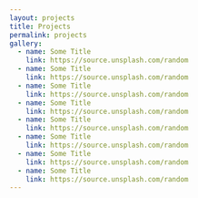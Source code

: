 ```yaml
---
layout: projects
title: Projects
permalink: projects
gallery:
  - name: Some Title
    link: https://source.unsplash.com/random
  - name: Some Title
    link: https://source.unsplash.com/random
  - name: Some Title
    link: https://source.unsplash.com/random
  - name: Some Title
    link: https://source.unsplash.com/random
  - name: Some Title
    link: https://source.unsplash.com/random
  - name: Some Title
    link: https://source.unsplash.com/random
  - name: Some Title
    link: https://source.unsplash.com/random
  - name: Some Title
    link: https://source.unsplash.com/random
---
```

